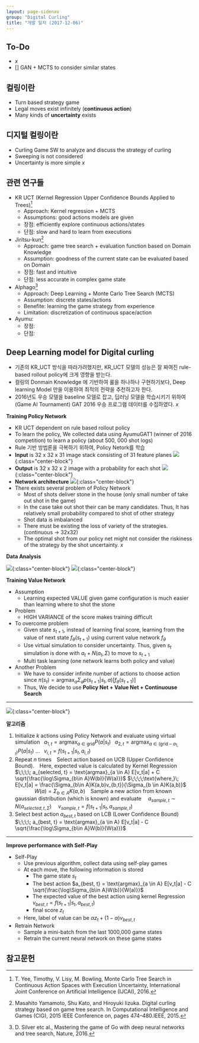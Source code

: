 ```yaml
---
layout: page-sidenav
group: "Digital Curling"
title: "개발 일지 (2017-12-06)"
---
```


To-Do
-----

- $x$
- [] GAN + MCTS to consider similar states

컬링이란
-------

- Turn based strategy game
- Legal moves exist infinitely (**continuous action**)
- Many kinds of **uncertainty** exists

디지털 컬링이란
--------------
- Curling Game SW to analyze and discuss the strategy of curling
- Sweeping is not considered
- Uncertainty is more simple $x$

관련 연구들
----------
- KR UCT (Kernel Regression Upper Confidence Bounds Applied to Trees)[^1]
  - Approach: Kernel regression + MCTS
  - Assumptions: good actions models are given
  - 장점: efficiently explore continuous actions/states
  - 단점: slow and hard to learn from executions
- Jiritsu-kun[^2]
  - Approach: game tree search + evaluation function based on Domain Knowledge
  - Assumption: goodness of the current state can be evaluated based on Domain
  - 장점: fast and intuitive
  - 단점: less accurate in complex game state
- Alphago[^3]
  - Approach: Deep Learning + Monte Carlo Tree Search (MCTS)
  - Assumption: discrete states/actions
  - Benefite: learning the game strategy from experience
  - Limitation: discretization of continuous space/action
- Ayumu:
  - 장점:
  - 단점:

Deep Learning model for Digital curling
---------------------------------------
- 기존의 KR_UCT 방식을 따라가려했지만, KR_UCT 모델의 성능은 잘 짜여진 rule-based rollout policy에 크게 영향을 받는다.
- 컬링의 Donmain Knowledge 에 기반하여 룰을 하나하나 구현하기보다, Deep learning Model 만을 이용하여 최적의 전략을 추천하고자 한다.
- 2016년도 우승 모델을 baseline 모델로 잡고, 딥러닝 모델을 학습시키기 위하여 (Game AI Tournament) GAT 2016 우승 프로그램 데이터를 수집하였다. $x$

**Training Policy Network**

- KR UCT dependent on rule based rollout policy
- To learn the policy, We collected data using AyumuGAT1 (winner of 2016 competition) to learn a policy (about 500, 000 shot logs)
- Rule 기반 방법론을 극복하기 위하여, Policy Netork를 학습
- **Input** is 32 x 32 x 31 image stack consisting  of 31 feature planes
![]({{site.baseurl}}/images/temp/dc-1.png){:class="center-block"}
- **Output** is 32 x 32 x 2 image with a probability for each shot
![]({{site.baseurl}}/images/temp/dc-2.png){:class="center-block"}
- **Network architecture**
![]({{site.baseurl}}/images/temp/dc-3.png){:class="center-block"}
- There exists several problem of Policy Network
  - Most of shots deliver stone in the house (only small number of take out shot in the game)
  - In the case take out shot their can be many candidates. Thus, It  has relatively small probability compared to shot of other strategy
  - Shot data is imbalanced
  - There must be existing the loss of variety of the strategies. (continuous -> 32x32)
  - The optimal shot from our policy net might not consider the riskiness of the strategy by the shot uncertainty. $x$

**Data Analysis**

![]({{site.baseurl}}/images/temp/dc-4.png){:class="center-block"}
![]({{site.baseurl}}/images/temp/dc-5.png){:class="center-block"}

**Training Value Network**

- Assumption
  - Learning expected VALUE given game configuration is much easier than learning where to shot the stone
- Problem
  - HIGH VARIANCE of the score makes training difficult
- To overcome problem
  - Given state $s_{t+1}$, instead of learning final score, learning from the value of next state $f_\theta(s_{t+1})$ using current value network $f_{\theta}$
  - Use virtual simulation to consider uncertainty. Thus, given $s_t$ simulation is done with $a_t + N(a_t, \Sigma)$ to move to $s_{t+1}$
  - Multi task learning (one network learns both policy and value)
- Another Problem
  - We have to consider infinite number of actions to choose action since $\pi(s_t) = \text{argmax}_a \Sigma_a p(s_{t+1}|s_t, a)[f_{\theta}(s_{t+1})]$
  - Thus, We decide to use **Policy Net + Value Net + Continuouse Search**

------------------------------------------
![]({{site.baseurl}}/images/temp/dc-6.png){:class="center-block"}

**알고리즘**

1. $\text{Initialize}$ $k$ $\text{actions using Policy Network and evaluate using virtual simulation}$
$\;\;a_{1,t} = \text{argmax}_{a\in \text{grid}}P(a|s_t)$
$\;\;a_{2,t} = \text{argmax}_{a\in (\text{grid}-a_{1,t})}P(a|s_t)$
...
$\;\;v_{i,t}=f(s_{t+1}|s_t, a_{i,t})$
2. $\text{Repeat}$ $n$ $\text{times}$
    $\;\;\;\text{Select action based on UCB (Upper Confidence Bound).}$
    $\;\;\;\text{Here, expected value is calculated by Kernel Regression}$
    $\;\;\;\; a_{selected, t} = \text{argmax}_{a \in A} E[v_t|a] + C \sqrt{\frac{\log\Sigma_{b\in A}W(b)}{W(a)}}$
    $\;\;\;\;\text{where,}\; E[v_t|a] = \frac{\Sigma_{b\in A}K(a,b)v_{b,t}}{\Sigma_{b \in A}K(a,b)}$
    $\;\;\;\;\;\;\;\;\;\;\;\;\;\;\;W(a)=\Sigma_{b \in A}K(a,b)$
    $\;\;\;\text{Sample a new action from known gaussian distribution (which is known) and evaluate}$
    $\;\;\;\; a_{sample,t} \sim N(a_{selected,t, \Sigma})$
    $\;\;\;\; v_{sample,t}=f(s_{t+1}|s_t, a_{sample,t})$
3. $\text{Select best action}$ $a_{best, t}$ $\text{based on LCB (Lower Confidence Bound)}$
$\;\;\;\; a_{best, t} = \text{argmax}_{a \in A} E[v_t|a] - C \sqrt{\frac{\log\Sigma_{b\in A}W(b)}{W(a)}}$

------------------------------------
**Improve performance with Self-Play**

- Self-Play
  - Use previous algorithm, collect data using self-play games
  - At each move, the following information is stored
    - The game state $s_t$
    - The best action $a_{best, t} = \text{argmax}_{a \in A} E[v_t|a] - C \sqrt{\frac{\log\Sigma_{b\in A}W(b)}{W(a)}}$
    - The expected value of the best action using kernel Regression $v_{best,t}=f(s_{t+1}|s_t, a_{best,t})$
    - final score $z_t$
  - Here, label of value can be $\alpha z_t + (1-\alpha)v_{best,t}$
- Retrain Network
  - Sample a mini-batch from the last 1000,000 game states
  - Retrain the current neural network on these game states



참고문헌
-------
[^1]: T. Yee, Timothy, V. Lisy, M. Bowling, Monte Carlo Tree Search in Continuous Action Spaces with Execution Uncertainty, International Joint Conference on Artificial Intelligence (IJCAI), 2016.
[^2]: Masahito Yamamoto, Shu Kato, and Hiroyuki Iizuka. Digital curling strategy based on game tree search. In Computational Intelligence and Games (CIG), 2015 IEEE Conference on, pages 474–480.IEEE, 2015.
[^3]: D. Silver etc al., Mastering the game of Go with deep neural networks and tree search,
Nature, 2016.
